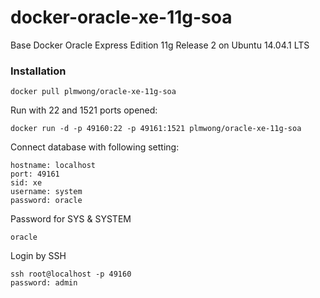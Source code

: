 docker-oracle-xe-11g-soa
============================

Base Docker Oracle Express Edition 11g Release 2 on Ubuntu 14.04.1 LTS

### Installation
```
docker pull plmwong/oracle-xe-11g-soa
```

Run with 22 and 1521 ports opened:
```
docker run -d -p 49160:22 -p 49161:1521 plmwong/oracle-xe-11g-soa
```

Connect database with following setting:
```
hostname: localhost
port: 49161
sid: xe
username: system
password: oracle
```

Password for SYS & SYSTEM
```
oracle
```

Login by SSH
```
ssh root@localhost -p 49160
password: admin
```
